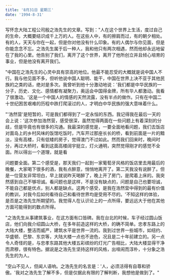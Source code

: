 ```yaml
---
title: '8月31日 星期三'
date: '1994-8-31'
---
```


写怀念大陆工程公司殷之浩先生的文章。写到："人在这个世界上生活，度过自己的生命，大概要结识成千上万的人。在这些人中，有的擦肩而过，有的朝夕相处。有的人，天天与你在一起，但是你对他没有什么印象。有的人偶尔与你见面，但是你能念念不忘。之浩先生属于后一种人，我和他只有两次相遇，然而他却永远地留在了我的心里。他告别了我们，离开了这个世界，离开了他所创立并且倾心培育的事业，但是他没有离开我们。

"中国在之浩先生的心灵中具有崇高的地位。他最不能忍受的大概就是说中国人不行。我与他见面不多，但听他说中国人聪明、能干，中国在世界上决不亚于其他民族的之类的话，绝对是多次。我曾听到他十分激动地说：'我们都是中华民族的一分子，历史、文化、感情都有凝聚力，奥运会中国得金牌，所有华人都激动。我看了很激动。'这是一个中国人的情感的天然流露，没有半点的做作。只有在中国二十世纪困苦艰难的历程中跌打爬滚过的人，才明白中华民族的强大意味着什么。

"'浩然营'是短暂的，可是我们都得到了一定永恒的东西。我记得我在最后一天的会上说：'这次参加浩然营，感受很深，虽然觉得两面在一些问题上有着深刻的分歧，但是毕竟也有很多的沟通。我最深的感觉是，一要全面地看问题，我们去饭店对面岛上的乡村风味的饭馆吃饭时，汽车开过那座长长的桥，看到前面是一片的黯淡，没有高楼，只有低矮的房子，觉得澳门不过如此。然而我们回来时，晚间时分，再过大桥时，看到这面高楼阔宇挺立，灯火通明，突然觉得刚才的感觉不全面。所以得出一个道理，就是看

问题要全面。第二个感受是，那天我们一起到一家葡萄牙风格的饭店里去用最后的晚餐，大家喝下很多的酒，我有点醉意，悄悄地离开了。第二天我没有说醉了。但是一位营友非常坦白，早上就说昨天喝醉了，晚上开了房门，是爬着上床的。我突然感到自己不够坦诚。看问题也是这样，不是没有缺点的，问题是自己也要坦诚，不能自己都是优点，别人都是缺点。这两个感受，是我在浩然营中得到的最有价值的教训，对我今后如何看待自己和看待世界均是受用不尽的。'不知这样的体验，是否是之浩先生所期望的。我觉得人在认识论上的一点所得，要远远大于他在其他方面可能得到的数点所得。

"之浩先生从事建筑事业，在这方面有口皆碑。我在台北的时候，车子经过圆山饭店，他们向我介绍圆山大桥，在多年前造这样的大桥，的确不简单。忠孝东路上的大陆大楼，整洁而威严，建筑水平是世界一流的。我到过世界一些城市，如纽约、华盛顿、巴黎、东京等，大陆大楼一点也不逊色，况且是二十年前建立的。另一点令人奇怪的是，与忠孝东路其他大楼五彩缤纷的灯光广告相比，大陆大楼显得干净而肃穆，很有特色。据说是之浩先生坚持这样的风格，出喧闹而淳朴，十分象之浩先生的为人。

"空山不见人，但闻人语响。之浩先生的名言是：'人，必须活得有自尊和骄傲。'我对之浩先生了解不多，但是仅据此有限的了解判断，我想他是做到了。"

